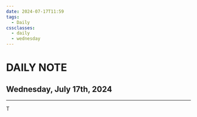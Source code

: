 ```yaml
---
date: 2024-07-17T11:59
tags:
  - Daily
cssclasses:
  - daily
  - wednesday
---
```

# DAILY NOTE
## Wednesday, July 17th, 2024
***
T